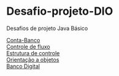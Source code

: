 # Desafio-projeto-DIO

Desafios de projeto Java Básico

<a href="https://github.com/marcialima43/Desafio-projeto-DIO/tree/00f2f982a1b82a335e441b7c68fc43fc21b0d2f7/src/Fundamentos"> Conta-Banco </a> </br> 
<a href="https://github.com/marcialima43/Desafio-projeto-DIO/tree/00f2f982a1b82a335e441b7c68fc43fc21b0d2f7/src/controleFluxo"> Controle de fluxo </a> </br> 
<a href="https://github.com/marcialima43/Desafio-projeto-DIO/tree/00f2f982a1b82a335e441b7c68fc43fc21b0d2f7/src/estruturaControle"> Estrutura de controle </a> </br> 
<a href="https://github.com/marcialima43/Desafio-projeto-DIO/tree/00f2f982a1b82a335e441b7c68fc43fc21b0d2f7/src/orientacaoObjeto"> Orientação a objetos </a> </br> 
<a href="https://github.com/marcialima43/Desafio-projeto-DIO/tree/dc522ea582ecba0d4840b736c5161f1ca1cde06e/src/orientacaoObjeto1"> Banco Digital </a> </br> 
